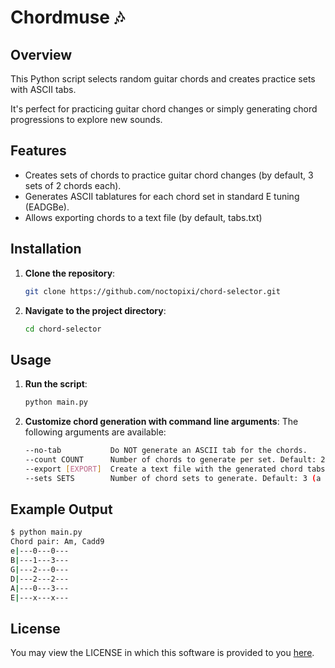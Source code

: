 # Chordmuse 🎶

## Overview

This Python script selects random guitar chords and creates practice sets with ASCII tabs.

It's perfect for practicing guitar chord changes or simply generating chord progressions to explore new sounds.

## Features

- Creates sets of chords to practice guitar chord changes (by default, 3 sets of 2 chords each).
- Generates ASCII tablatures for each chord set in standard E tuning (EADGBe).
- Allows exporting chords to a text file (by default, tabs.txt)

## Installation

1. **Clone the repository**:

    ```bash
    git clone https://github.com/noctopixi/chord-selector.git
    ```

2. **Navigate to the project directory**:

    ```bash
    cd chord-selector
    ```

## Usage

1. **Run the script**:

    ```bash
    python main.py
    ```

2. **Customize chord generation with command line arguments**:
   The following arguments are available:

    ```bash
    --no-tab           Do NOT generate an ASCII tab for the chords.
    --count COUNT      Number of chords to generate per set. Default: 2. Max: 16
    --export [EXPORT]  Create a text file with the generated chord tabs. Default: tabs.txt
    --sets SETS        Number of chord sets to generate. Default: 3 (a typical practice lasts 15m, 5m per set)
    ```

## Example Output

```bash
$ python main.py
Chord pair: Am, Cadd9
e|---0---0---
B|---1---3---
G|---2---0---
D|---2---2---
A|---0---3---
E|---x---x---
```

## License

You may view the LICENSE in which this software is provided to you [here](LICENSE).
